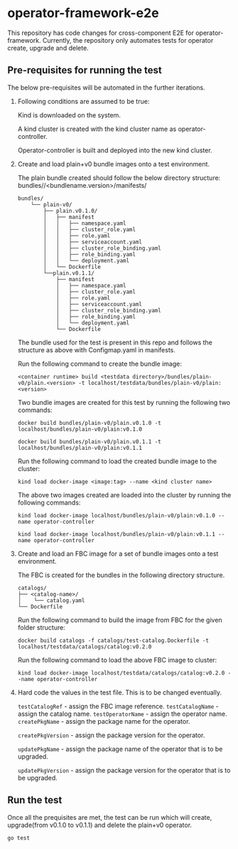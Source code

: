 # operator-framework-e2e
This repository has code changes for cross-component E2E for operator-framework. Currently, the repository only automates tests for operator create, upgrade and delete.

## Pre-requisites for running the test

The below pre-requisites will be automated in the further iterations.

1. Following conditions are assumed to be true:
    
    Kind is downloaded on the system.
    
    A kind cluster is created with the kind cluster name as operator-controller.

    Operator-controller is built and deployed into the new kind cluster.


2. Create and load plain+v0 bundle images onto a test environment.
   
    The plain bundle created should follow the below directory structure:
    bundles/<bundle format>/<bundlename.version>/manifests/<files>
    ```
    bundles/
        └── plain-v0/
            ├── plain.v0.1.0/
            │   ├── manifest
            │   │   ├── namespace.yaml
            │   │   ├── cluster_role.yaml
            │   │   ├── role.yaml
            │   │   ├── serviceaccount.yaml
            │   │   ├── cluster_role_binding.yaml
            │   │   ├── role_binding.yaml
            │   │   └── deployment.yaml
            │   └── Dockerfile
            └──plain.v0.1.1/
                ├── manifest
                │   ├── namespace.yaml
                │   ├── cluster_role.yaml
                │   ├── role.yaml
                │   ├── serviceaccount.yaml
                │   ├── cluster_role_binding.yaml
                │   ├── role_binding.yaml
                │   └── deployment.yaml
                └── Dockerfile
    ```
    The bundle used for the test is present in this repo and follows the structure as above with Configmap.yaml in manifests.

    Run the following command to create the bundle image:
    ```
    <container runtime> build <testdata directory>/bundles/plain-v0/plain.<version> -t localhost/testdata/bundles/plain-v0/plain:<version>
    ```
    Two bundle images are created for this test by running the following two commands:
    ```
    docker build bundles/plain-v0/plain.v0.1.0 -t localhost/bundles/plain-v0/plain:v0.1.0

    docker build bundles/plain-v0/plain.v0.1.1 -t localhost/bundles/plain-v0/plain:v0.1.1
    ```

    Run the following command to load the created bundle image to the cluster:
    ```
    kind load docker-image <image:tag> --name <kind cluster name>
    ```
    The above two images created are loaded into the cluster by running the following commands:
    ```
    kind load docker-image localhost/bundles/plain-v0/plain:v0.1.0 --name operator-controller

    kind load docker-image localhost/bundles/plain-v0/plain:v0.1.1 --name operator-controller
    ```

2. Create and load an FBC image for a set of bundle images onto a test environment.

    The FBC is created for the bundles in the following directory structure.
    ```
    catalogs/
    ├── <catalog-name>/
    │    └── catalog.yaml
    └── Dockerfile    
    ```
    Run the following command to build the image from FBC for the given folder structure:
    ```
    docker build catalogs -f catalogs/test-catalog.Dockerfile -t localhost/testdata/catalogs/catalog:v0.2.0 
    ```

    Run the following command to load the above FBC image to cluster:
    ```
    kind load docker-image localhost/testdata/catalogs/catalog:v0.2.0 --name operator-controller
    ```

3. Hard code the values in the test file. This is to be changed eventually.
    
    `testCatalogRef`    - assign the FBC image reference.
    `testCatalogName`   - assign the catalog name.
    `testOperatorName`  - assign the operator name.
    `createPkgName`     - assign the package name for the operator.

    `createPkgVersion`  - assign the package version for the operator.

    `updatePkgName`     - assign the package name of the operator that is to be upgraded.

    `updatePkgVersion`  - assign the package version for the operator that is to be upgraded.

## Run the test

Once all the prequisites are met, the test can be run which will create, upgrade(from v0.1.0 to v0.1.1) and delete the plain+v0 operator. 
```
go test
```